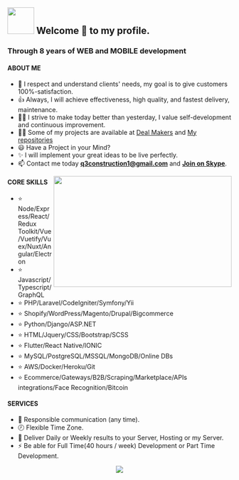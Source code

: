 ## <img height="60" width="60" src="https://media1.tenor.com/images/3ca4190df184f2329bb9f0bd06ea0cc2/tenor.gif?itemid=10604183" /> Welcome 🎉 to my profile.

### Through 8 years of WEB and MOBILE development
#### ABOUT ME

- 🚀 I respect and understand clients' needs, my goal is to give customers 100%-satisfaction.
- 👍 Always, I will achieve effectiveness, high quality, and fastest delivery, maintenance.
- 👨‍🎓 I strive to make today better than yesterday, I value self-development and continuous improvement.
- 👨‍💻 Some of my projects are available at [Deal Makers](https://github.com/deal-makers) and [My repositories](https://github.com/devdreamsolution?tab=repositories&q=&type=source&language=&sort=)
- 😃 Have a Project in your Mind?
- ✨ I will implement your great ideas to be live perfectly.
- 📫 Contact me today **q3construction1@gmail.com** and **[Join on Skype](https://join.skype.com/invite/kz16eAu91s8Y)**.

<img align="right" height="250" width="400" src="https://media3.giphy.com/media/p4NLw3I4U0idi/giphy.gif?cid=ecf05e47u651twctsezhzbsw8myzchukcjxu7oeakq3ujf17&rid=giphy.gif" />

#### CORE SKILLS
- ⭐ Node/Express/React/Redux Toolkit/Vue/Vuetify/Vuex/Nuxt/Angular/Electron
- ⭐ Javascript/Typescript/GraphQL
- ⭐ PHP/Laravel/CodeIgniter/Symfony/Yii
- ⭐ Shopify/WordPress/Magento/Drupal/Bigcommerce
- ⭐ Python/Django/ASP.NET
- ⭐ HTML/Jquery/CSS/Bootstrap/SCSS
- ⭐ Flutter/React Native/IONIC
- ⭐ MySQL/PostgreSQL/MSSQL/MongoDB/Online DBs
- ⭐ AWS/Docker/Heroku/Git
- ⭐ Ecommerce/Gateways/B2B/Scraping/Marketplace/APIs integrations/Face Recognition/Bitcoin
#### SERVICES
- 💬 Responsible communication (any time).
- 🕗 Flexible Time Zone.
- 🚚 Deliver Daily or Weekly results to your Server, Hosting or my Server.
- ⚡ Be able for Full Time(40 hours / week) Development or Part Time Development.

<p align="center">
    <img src="https://github-profile-trophy.vercel.app/?username=devdreamsolution&column=7&theme=onedark"/>
</p>

